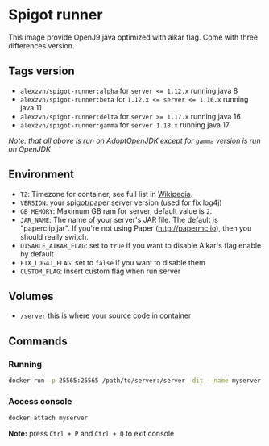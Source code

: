 # Spigot runner
This image provide OpenJ9 java optimized with aikar flag. Come with three differences version.

## Tags version
  - `alexzvn/spigot-runner:alpha` for `server <= 1.12.x` running java 8
  - `alexzvn/spigot-runner:beta` for `1.12.x <= server <= 1.16.x`  running java 11
  - `alexzvn/spigot-runner:delta` for `server >= 1.17.x` running java 16
  - `alexzvn/spigot-runner:gamma` for `server 1.18.x` running java 17

*Note: that all above is run on AdoptOpenJDK except for `gamma` version is run on OpenJDK*
## Environment
  - `TZ`: Timezone for container, see full list in [Wikipedia](https://en.wikipedia.org/wiki/List_of_tz_database_time_zones).
  - `VERSION`: your spigot/paper server version (used for fix log4j)
  - `GB_MEMORY`: Maximum GB ram for server, default value is `2`.
  - `JAR_NAME`: The name of your server's JAR file. The default is "paperclip.jar".  If you're not using Paper (http://papermc.io), then you should really switch.
  - `DISABLE_AIKAR_FLAG`: set to `true` if you want to disable Aikar's flag enable by default
  - `FIX_LOG4J_FLAG`: set to `false` if you want to disable them
  - `CUSTOM_FLAG`: Insert custom flag when run server

## Volumes
  - `/server` this is where your source code in container

## Commands

### Running
```bash
docker run -p 25565:25565 /path/to/server:/server -dit --name myserver alexzvn/spigot-runner:beta
```
### Access console
```bash
docker attach myserver
```
**Note:** press `Ctrl + P` and `Ctrl + Q` to exit console
